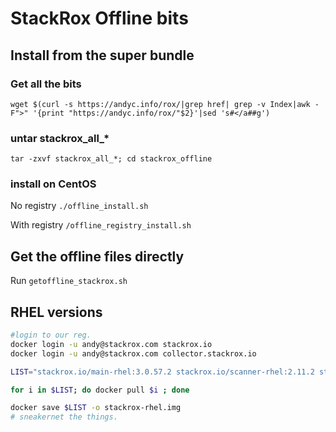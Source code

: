 # StackRox Offline bits

## Install from the super bundle

### Get all the bits

`wget $(curl -s https://andyc.info/rox/|grep href| grep -v Index|awk -F">" '{print "https://andyc.info/rox/"$2}'|sed 's#</a##g')`

### untar stackrox_all_*

`tar -zxvf stackrox_all_*; cd stackrox_offline`

### install on CentOS

No registry `./offline_install.sh`

With registry `/offline_registry_install.sh`

## Get the offline files directly

Run `getoffline_stackrox.sh`


## RHEL versions


```bash 
#login to our reg.
docker login -u andy@stackrox.com stackrox.io
docker login -u andy@stackrox.com collector.stackrox.io

LIST="stackrox.io/main-rhel:3.0.57.2 stackrox.io/scanner-rhel:2.11.2 stackrox.io/scanner-db-rhel:2.11.2 collector.stackrox.io/collector-rhel:3.1.16-latest"

for i in $LIST; do docker pull $i ; done

docker save $LIST -o stackrox-rhel.img
# sneakernet the things. 
```